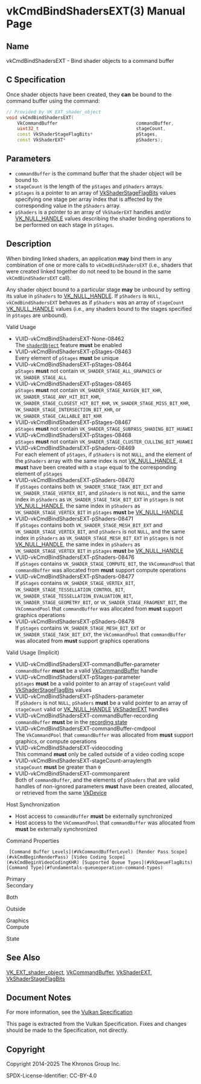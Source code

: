# vkCmdBindShadersEXT(3) Manual Page

## Name

vkCmdBindShadersEXT - Bind shader objects to a command buffer



## [](#_c_specification)C Specification

Once shader objects have been created, they **can** be bound to the command buffer using the command:

```c++
// Provided by VK_EXT_shader_object
void vkCmdBindShadersEXT(
    VkCommandBuffer                             commandBuffer,
    uint32_t                                    stageCount,
    const VkShaderStageFlagBits*                pStages,
    const VkShaderEXT*                          pShaders);
```

## [](#_parameters)Parameters

- `commandBuffer` is the command buffer that the shader object will be bound to.
- `stageCount` is the length of the `pStages` and `pShaders` arrays.
- `pStages` is a pointer to an array of [VkShaderStageFlagBits](https://registry.khronos.org/vulkan/specs/latest/man/html/VkShaderStageFlagBits.html) values specifying one stage per array index that is affected by the corresponding value in the `pShaders` array.
- `pShaders` is a pointer to an array of `VkShaderEXT` handles and/or [VK\_NULL\_HANDLE](https://registry.khronos.org/vulkan/specs/latest/man/html/VK_NULL_HANDLE.html) values describing the shader binding operations to be performed on each stage in `pStages`.

## [](#_description)Description

When binding linked shaders, an application **may** bind them in any combination of one or more calls to `vkCmdBindShadersEXT` (i.e., shaders that were created linked together do not need to be bound in the same `vkCmdBindShadersEXT` call).

Any shader object bound to a particular stage **may** be unbound by setting its value in `pShaders` to [VK\_NULL\_HANDLE](https://registry.khronos.org/vulkan/specs/latest/man/html/VK_NULL_HANDLE.html). If `pShaders` is `NULL`, `vkCmdBindShadersEXT` behaves as if `pShaders` was an array of `stageCount` [VK\_NULL\_HANDLE](https://registry.khronos.org/vulkan/specs/latest/man/html/VK_NULL_HANDLE.html) values (i.e., any shaders bound to the stages specified in `pStages` are unbound).

Valid Usage

- [](#VUID-vkCmdBindShadersEXT-None-08462)VUID-vkCmdBindShadersEXT-None-08462  
  The [`shaderObject`](https://registry.khronos.org/vulkan/specs/latest/html/vkspec.html#features-shaderObject) feature **must** be enabled
- [](#VUID-vkCmdBindShadersEXT-pStages-08463)VUID-vkCmdBindShadersEXT-pStages-08463  
  Every element of `pStages` **must** be unique
- [](#VUID-vkCmdBindShadersEXT-pStages-08464)VUID-vkCmdBindShadersEXT-pStages-08464  
  `pStages` **must** not contain `VK_SHADER_STAGE_ALL_GRAPHICS` or `VK_SHADER_STAGE_ALL`
- [](#VUID-vkCmdBindShadersEXT-pStages-08465)VUID-vkCmdBindShadersEXT-pStages-08465  
  `pStages` **must** not contain `VK_SHADER_STAGE_RAYGEN_BIT_KHR`, `VK_SHADER_STAGE_ANY_HIT_BIT_KHR`, `VK_SHADER_STAGE_CLOSEST_HIT_BIT_KHR`, `VK_SHADER_STAGE_MISS_BIT_KHR`, `VK_SHADER_STAGE_INTERSECTION_BIT_KHR`, or `VK_SHADER_STAGE_CALLABLE_BIT_KHR`
- [](#VUID-vkCmdBindShadersEXT-pStages-08467)VUID-vkCmdBindShadersEXT-pStages-08467  
  `pStages` **must** not contain `VK_SHADER_STAGE_SUBPASS_SHADING_BIT_HUAWEI`
- [](#VUID-vkCmdBindShadersEXT-pStages-08468)VUID-vkCmdBindShadersEXT-pStages-08468  
  `pStages` **must** not contain `VK_SHADER_STAGE_CLUSTER_CULLING_BIT_HUAWEI`
- [](#VUID-vkCmdBindShadersEXT-pShaders-08469)VUID-vkCmdBindShadersEXT-pShaders-08469  
  For each element of `pStages`, if `pShaders` is not `NULL`, and the element of the `pShaders` array with the same index is not [VK\_NULL\_HANDLE](https://registry.khronos.org/vulkan/specs/latest/man/html/VK_NULL_HANDLE.html), it **must** have been created with a `stage` equal to the corresponding element of `pStages`
- [](#VUID-vkCmdBindShadersEXT-pShaders-08470)VUID-vkCmdBindShadersEXT-pShaders-08470  
  If `pStages` contains both `VK_SHADER_STAGE_TASK_BIT_EXT` and `VK_SHADER_STAGE_VERTEX_BIT`, and `pShaders` is not `NULL`, and the same index in `pShaders` as `VK_SHADER_STAGE_TASK_BIT_EXT` in `pStages` is not [VK\_NULL\_HANDLE](https://registry.khronos.org/vulkan/specs/latest/man/html/VK_NULL_HANDLE.html), the same index in `pShaders` as `VK_SHADER_STAGE_VERTEX_BIT` in `pStages` **must** be [VK\_NULL\_HANDLE](https://registry.khronos.org/vulkan/specs/latest/man/html/VK_NULL_HANDLE.html)
- [](#VUID-vkCmdBindShadersEXT-pShaders-08471)VUID-vkCmdBindShadersEXT-pShaders-08471  
  If `pStages` contains both `VK_SHADER_STAGE_MESH_BIT_EXT` and `VK_SHADER_STAGE_VERTEX_BIT`, and `pShaders` is not `NULL`, and the same index in `pShaders` as `VK_SHADER_STAGE_MESH_BIT_EXT` in `pStages` is not [VK\_NULL\_HANDLE](https://registry.khronos.org/vulkan/specs/latest/man/html/VK_NULL_HANDLE.html), the same index in `pShaders` as `VK_SHADER_STAGE_VERTEX_BIT` in `pStages` **must** be [VK\_NULL\_HANDLE](https://registry.khronos.org/vulkan/specs/latest/man/html/VK_NULL_HANDLE.html)
- [](#VUID-vkCmdBindShadersEXT-pShaders-08476)VUID-vkCmdBindShadersEXT-pShaders-08476  
  If `pStages` contains `VK_SHADER_STAGE_COMPUTE_BIT`, the `VkCommandPool` that `commandBuffer` was allocated from **must** support compute operations
- [](#VUID-vkCmdBindShadersEXT-pShaders-08477)VUID-vkCmdBindShadersEXT-pShaders-08477  
  If `pStages` contains `VK_SHADER_STAGE_VERTEX_BIT`, `VK_SHADER_STAGE_TESSELLATION_CONTROL_BIT`, `VK_SHADER_STAGE_TESSELLATION_EVALUATION_BIT`, `VK_SHADER_STAGE_GEOMETRY_BIT`, or `VK_SHADER_STAGE_FRAGMENT_BIT`, the `VkCommandPool` that `commandBuffer` was allocated from **must** support graphics operations
- [](#VUID-vkCmdBindShadersEXT-pShaders-08478)VUID-vkCmdBindShadersEXT-pShaders-08478  
  If `pStages` contains `VK_SHADER_STAGE_MESH_BIT_EXT` or `VK_SHADER_STAGE_TASK_BIT_EXT`, the `VkCommandPool` that `commandBuffer` was allocated from **must** support graphics operations

Valid Usage (Implicit)

- [](#VUID-vkCmdBindShadersEXT-commandBuffer-parameter)VUID-vkCmdBindShadersEXT-commandBuffer-parameter  
  `commandBuffer` **must** be a valid [VkCommandBuffer](https://registry.khronos.org/vulkan/specs/latest/man/html/VkCommandBuffer.html) handle
- [](#VUID-vkCmdBindShadersEXT-pStages-parameter)VUID-vkCmdBindShadersEXT-pStages-parameter  
  `pStages` **must** be a valid pointer to an array of `stageCount` valid [VkShaderStageFlagBits](https://registry.khronos.org/vulkan/specs/latest/man/html/VkShaderStageFlagBits.html) values
- [](#VUID-vkCmdBindShadersEXT-pShaders-parameter)VUID-vkCmdBindShadersEXT-pShaders-parameter  
  If `pShaders` is not `NULL`, `pShaders` **must** be a valid pointer to an array of `stageCount` valid or [VK\_NULL\_HANDLE](https://registry.khronos.org/vulkan/specs/latest/man/html/VK_NULL_HANDLE.html) [VkShaderEXT](https://registry.khronos.org/vulkan/specs/latest/man/html/VkShaderEXT.html) handles
- [](#VUID-vkCmdBindShadersEXT-commandBuffer-recording)VUID-vkCmdBindShadersEXT-commandBuffer-recording  
  `commandBuffer` **must** be in the [recording state](#commandbuffers-lifecycle)
- [](#VUID-vkCmdBindShadersEXT-commandBuffer-cmdpool)VUID-vkCmdBindShadersEXT-commandBuffer-cmdpool  
  The `VkCommandPool` that `commandBuffer` was allocated from **must** support graphics, or compute operations
- [](#VUID-vkCmdBindShadersEXT-videocoding)VUID-vkCmdBindShadersEXT-videocoding  
  This command **must** only be called outside of a video coding scope
- [](#VUID-vkCmdBindShadersEXT-stageCount-arraylength)VUID-vkCmdBindShadersEXT-stageCount-arraylength  
  `stageCount` **must** be greater than `0`
- [](#VUID-vkCmdBindShadersEXT-commonparent)VUID-vkCmdBindShadersEXT-commonparent  
  Both of `commandBuffer`, and the elements of `pShaders` that are valid handles of non-ignored parameters **must** have been created, allocated, or retrieved from the same [VkDevice](https://registry.khronos.org/vulkan/specs/latest/man/html/VkDevice.html)

Host Synchronization

- Host access to `commandBuffer` **must** be externally synchronized
- Host access to the `VkCommandPool` that `commandBuffer` was allocated from **must** be externally synchronized

Command Properties

     [Command Buffer Levels](#VkCommandBufferLevel) [Render Pass Scope](#vkCmdBeginRenderPass) [Video Coding Scope](#vkCmdBeginVideoCodingKHR) [Supported Queue Types](#VkQueueFlagBits) [Command Type](#fundamentals-queueoperation-command-types)

Primary  
Secondary

Both

Outside

Graphics  
Compute

State

## [](#_see_also)See Also

[VK\_EXT\_shader\_object](https://registry.khronos.org/vulkan/specs/latest/man/html/VK_EXT_shader_object.html), [VkCommandBuffer](https://registry.khronos.org/vulkan/specs/latest/man/html/VkCommandBuffer.html), [VkShaderEXT](https://registry.khronos.org/vulkan/specs/latest/man/html/VkShaderEXT.html), [VkShaderStageFlagBits](https://registry.khronos.org/vulkan/specs/latest/man/html/VkShaderStageFlagBits.html)

## [](#_document_notes)Document Notes

For more information, see the [Vulkan Specification](https://registry.khronos.org/vulkan/specs/latest/html/vkspec.html#vkCmdBindShadersEXT)

This page is extracted from the Vulkan Specification. Fixes and changes should be made to the Specification, not directly.

## [](#_copyright)Copyright

Copyright 2014-2025 The Khronos Group Inc.

SPDX-License-Identifier: CC-BY-4.0